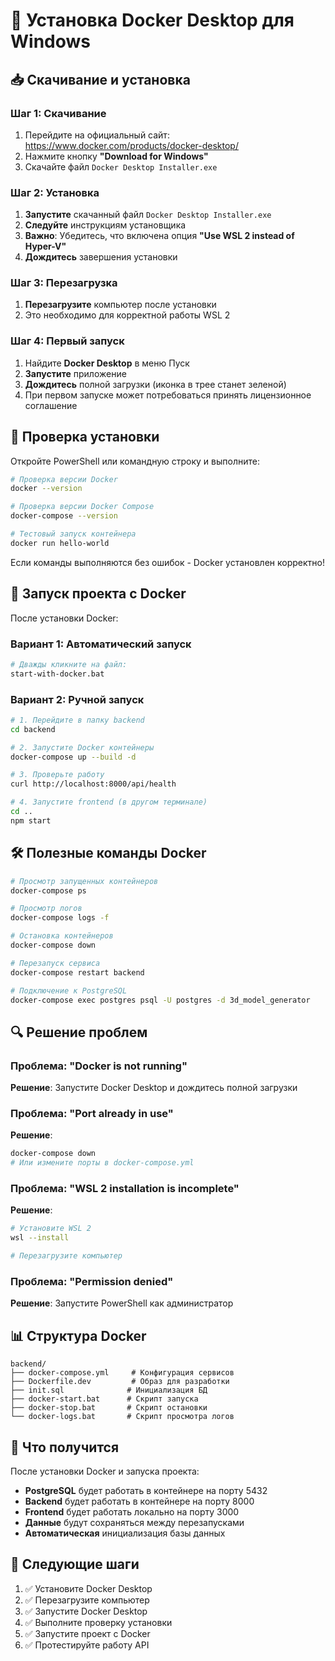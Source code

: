 # 🐳 Установка Docker Desktop для Windows

## 📥 Скачивание и установка

### Шаг 1: Скачивание
1. Перейдите на официальный сайт: https://www.docker.com/products/docker-desktop/
2. Нажмите кнопку **"Download for Windows"**
3. Скачайте файл `Docker Desktop Installer.exe`

### Шаг 2: Установка
1. **Запустите** скачанный файл `Docker Desktop Installer.exe`
2. **Следуйте** инструкциям установщика
3. **Важно**: Убедитесь, что включена опция **"Use WSL 2 instead of Hyper-V"**
4. **Дождитесь** завершения установки

### Шаг 3: Перезагрузка
1. **Перезагрузите** компьютер после установки
2. Это необходимо для корректной работы WSL 2

### Шаг 4: Первый запуск
1. Найдите **Docker Desktop** в меню Пуск
2. **Запустите** приложение
3. **Дождитесь** полной загрузки (иконка в трее станет зеленой)
4. При первом запуске может потребоваться принять лицензионное соглашение

## 🔧 Проверка установки

Откройте PowerShell или командную строку и выполните:

```bash
# Проверка версии Docker
docker --version

# Проверка версии Docker Compose
docker-compose --version

# Тестовый запуск контейнера
docker run hello-world
```

Если команды выполняются без ошибок - Docker установлен корректно!

## 🚀 Запуск проекта с Docker

После установки Docker:

### Вариант 1: Автоматический запуск
```bash
# Дважды кликните на файл:
start-with-docker.bat
```

### Вариант 2: Ручной запуск
```bash
# 1. Перейдите в папку backend
cd backend

# 2. Запустите Docker контейнеры
docker-compose up --build -d

# 3. Проверьте работу
curl http://localhost:8000/api/health

# 4. Запустите frontend (в другом терминале)
cd ..
npm start
```

## 🛠️ Полезные команды Docker

```bash
# Просмотр запущенных контейнеров
docker-compose ps

# Просмотр логов
docker-compose logs -f

# Остановка контейнеров
docker-compose down

# Перезапуск сервиса
docker-compose restart backend

# Подключение к PostgreSQL
docker-compose exec postgres psql -U postgres -d 3d_model_generator
```

## 🔍 Решение проблем

### Проблема: "Docker is not running"
**Решение**: Запустите Docker Desktop и дождитесь полной загрузки

### Проблема: "Port already in use"
**Решение**: 
```bash
docker-compose down
# Или измените порты в docker-compose.yml
```

### Проблема: "WSL 2 installation is incomplete"
**Решение**:
```bash
# Установите WSL 2
wsl --install

# Перезагрузите компьютер
```

### Проблема: "Permission denied"
**Решение**: Запустите PowerShell как администратор

## 📊 Структура Docker

```
backend/
├── docker-compose.yml     # Конфигурация сервисов
├── Dockerfile.dev         # Образ для разработки
├── init.sql              # Инициализация БД
├── docker-start.bat      # Скрипт запуска
├── docker-stop.bat       # Скрипт остановки
└── docker-logs.bat       # Скрипт просмотра логов
```

## 🎯 Что получится

После установки Docker и запуска проекта:

- **PostgreSQL** будет работать в контейнере на порту 5432
- **Backend** будет работать в контейнере на порту 8000
- **Frontend** будет работать локально на порту 3000
- **Данные** будут сохраняться между перезапусками
- **Автоматическая** инициализация базы данных

## 📝 Следующие шаги

1. ✅ Установите Docker Desktop
2. ✅ Перезагрузите компьютер
3. ✅ Запустите Docker Desktop
4. ✅ Выполните проверку установки
5. ✅ Запустите проект с Docker
6. ✅ Протестируйте работу API
